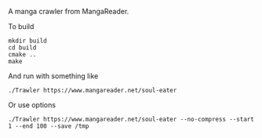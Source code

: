 A manga crawler from MangaReader.

To build

    mkdir build
    cd build
    cmake ..
    make

And run with something like

    ./Trawler https://www.mangareader.net/soul-eater 


Or use options

    ./Trawler https://www.mangareader.net/soul-eater --no-compress --start 1 --end 100 --save /tmp


